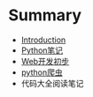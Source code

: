 # Summary

* [Introduction](README.md)
* [Python笔记](python笔记.md)
* [Web开发初步](web开发初步.md)
* [python爬虫](python爬虫.md)
* 代码大全阅读笔记

